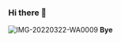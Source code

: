 ### Hi there 👋

<!--
**LegendUserBotSL/LegendUserBotSL** is a ✨ _special_ ✨ repository because its `README.md` (this file) appears on your GitHub profile.

Here are some ideas to get you started:

- 🔭 I’m currently working on ...
- 🌱 I’m currently learning ...
- 👯 I’m looking to collaborate on ...
- 🤔 I’m looking for help with ...
- 💬 Ask me about +94712563049
- 📫 How to reach me: ...
- 😄 Pronouns: ...
- ⚡ Fun fact: ...
-->
![IMG-20220322-WA0009](https://user-images.githubusercontent.com/102130077/159409831-84d27777-d2f8-4c88-a12d-544638ddb928.jpg)
<b>Bye</b>
